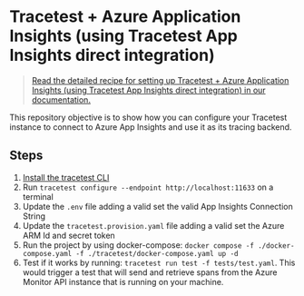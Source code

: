 # Tracetest + Azure Application Insights (using Tracetest App Insights direct integration)

> [Read the detailed recipe for setting up Tracetest + Azure Application Insights (using Tracetest App Insights direct integration) in our documentation.](https://docs.tracetest.io/examples-tutorials/recipes/running-tracetest-with-azure-app-insights)

This repository objective is to show how you can configure your Tracetest instance to connect to Azure App Insights and use it as its tracing backend.

## Steps

1. [Install the tracetest CLI](https://docs.tracetest.io/installing/)
2. Run `tracetest configure --endpoint http://localhost:11633` on a terminal
3. Update the `.env` file adding a valid set the valid App Insights Connection String
4. Update the `tracetest.provision.yaml` file adding a valid set the Azure ARM Id and secret token
5. Run the project by using docker-compose: `docker compose -f ./docker-compose.yaml -f ./tracetest/docker-compose.yaml up -d`
6. Test if it works by running: `tracetest run test -f tests/test.yaml`. This would trigger a test that will send and retrieve spans from the Azure Monitor API instance that is running on your machine.
